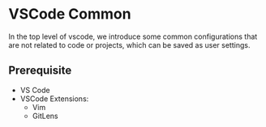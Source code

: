 # VSCode Common
In the top level of vscode, we introduce some common configurations that are not related to code or projects, which can be saved as user settings.

## Prerequisite
- VS Code
- VSCode Extensions:
  - Vim
  - GitLens
